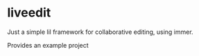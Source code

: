 # liveedit

Just a simple lil framework for collaborative editing, using immer.

Provides an example project
